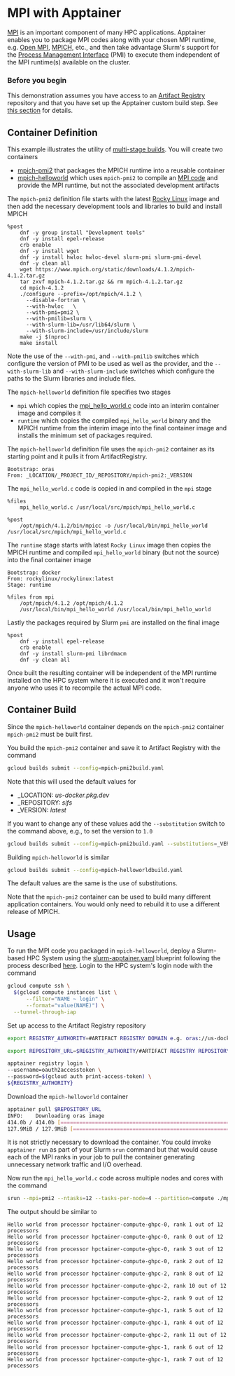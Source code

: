 # MPI with Apptainer

[MPI](https://en.wikipedia.org/wiki/Message_Passing_Interface) is an important component of many HPC applications. Apptainer enables you to package MPI codes along with your chosen MPI runtime, e.g. [Open MPI](https://www.open-mpi.org/), [MPICH](https://www.mpich.org/), etc., and then take advantage Slurm's support for the [Process Management Interface](https://link.springer.com/chapter/10.1007/978-3-642-15646-5_4) (PMI) to execute them independent of the MPI runtime(s) available on the cluster.

### Before you begin
This demonstration assumes you have access to an [Artifact Registry](https://cloud.google.com/artifact-registry) repository and that you have set up the Apptainer custom build step. See [this section](../../README.md#before-you-begin) for details.

## Container Definition

This example illustrates the utility of [multi-stage builds](https://apptainer.org/docs/user/latest/definition_files.html#multi-stage-builds). You will create two containers
- [mpich-pmi2](./mpich-pmi2.def) that packages the MPICH runtime into a reusable container
- [mpich-helloworld](./mpich-helloworld.def) which uses `mpich-pmi2` to compile an [MPI code](./mpi_hello_world.c) and provide the MPI runtime, but not the associated development artifacts

The `mpich-pmi2` definition file starts with the latest [Rocky Linux](https://rockylinux.org/) image and then add the necessary development tools and libraries to build and install MPICH

```
%post
    dnf -y group install "Development tools"
    dnf -y install epel-release
    crb enable
    dnf -y install wget
    dnf -y install hwloc hwloc-devel slurm-pmi slurm-pmi-devel
    dnf -y clean all
    wget https://www.mpich.org/static/downloads/4.1.2/mpich-4.1.2.tar.gz
    tar zxvf mpich-4.1.2.tar.gz && rm mpich-4.1.2.tar.gz
    cd mpich-4.1.2
    ./configure --prefix=/opt/mpich/4.1.2 \
      --disable-fortran \
      --with-hwloc   \
      --with-pmi=pmi2 \
      --with-pmilib=slurm \
      --with-slurm-lib=/usr/lib64/slurm \
      --with-slurm-include=/usr/include/slurm
    make -j $(nproc)
    make install
```

Note the use of the `--with-pmi`, and `--with-pmilib` switches which configure the version of PMI to be used as well as the provider, and the `--with-slurm-lib` and `--with-slurm-include` switches which configure the paths to the Slurm libraries and include files.

The `mpich-helloworld` definition file specifies two stages
- `mpi` which copies the [mpi_hello_world.c](./mpi_hello_world.c) code into an interim container image and compiles it
- `runtime` which copies the compiled `mpi_hello_world` binary and the MPICH runtime from the interim image into the final container image and installs the minimum set of packages required.

The `mpich-helloworld` definition file uses the `mpich-pmi2` container as its starting point and it pulls it from ArtifactRegistry.

```
Bootstrap: oras
From: _LOCATION/_PROJECT_ID/_REPOSITORY/mpich-pmi2:_VERSION
```

The `mpi_hello_world.c` code is copied in and compiled in the `mpi` stage

```
%files
    mpi_hello_world.c /usr/local/src/mpich/mpi_hello_world.c

%post
    /opt/mpich/4.1.2/bin/mpicc -o /usr/local/bin/mpi_hello_world /usr/local/src/mpich/mpi_hello_world.c
```

The `runtime` stage starts with latest `Rocky Linux` image then copies the MPICH runtime and compiled `mpi_hello_world` binary (but not the source) into the final container image


```
Bootstrap: docker
From: rockylinux/rockylinux:latest
Stage: runtime

%files from mpi
    /opt/mpich/4.1.2 /opt/mpich/4.1.2
    /usr/local/bin/mpi_hello_world /usr/local/bin/mpi_hello_world
```

Lastly the packages required by Slurm `pmi` are installed on the final image

```
%post
    dnf -y install epel-release
    crb enable
    dnf -y install slurm-pmi librdmacm
    dnf -y clean all
```

Once built the resulting container will be independent of the MPI runtime installed on the HPC system where it is executed and it won't require anyone who uses it to recompile the actual MPI code.

## Container Build

Since the `mpich-helloworld` container depends on the `mpich-pmi2` container `mpich-pmi2` must be built first.

You build the `mpich-pmi2` container and save it to Artifact Registry with the command

```bash
gcloud builds submit --config=mpich-pmi2build.yaml
```

Note that this will used the default values for
- _LOCATION: _*us-docker.pkg.dev*_
- _REPOSITORY: _*sifs*_
- _VERSION: _*latest*_

If you want to change any of these values add the `--substitution` switch to the command above, e.g., to set the version to `1.0`

```bash
gcloud builds submit --config=mpich-pmi2build.yaml --substitutions=_VERSION=1.0
```

Building `mpich-helloworld` is similar

```bash
gcloud builds submit --config=mpich-helloworldbuild.yaml
```

The default values are the same is the use of substitutions.

Note that the `mpich-pmi2` container can be used to build many different application containers. You would only need to rebuild it to use a different release of MPICH.

## Usage

To run the MPI code you packaged in `mpich-helloworld`, deploy a Slurm-based HPC System using the [slurm-apptainer.yaml](../../../cluster/slurm-apptainer.yaml) blueprint following the process described [here](../../../cluster/README.md). Login to the HPC system's login node with the command

```bash
gcloud compute ssh \
  $(gcloud compute instances list \
      --filter="NAME ~ login" \
      --format="value(NAME)") \
  --tunnel-through-iap
```

Set up access to the Artifact Registry repository

```bash
export REGISTRY_AUTHORITY=#ARTIFACT REGISTRY DOMAIN e.g. oras://us-docker.pkg.dev
```

```bash
export REPOSITORY_URL=$REGISTRY_AUTHORITY/#ARTIFACT REGISTRY REPOSITORY e.g. myproject/sifs
```

```bash
apptainer registry login \
--username=oauth2accesstoken \
--password=$(gcloud auth print-access-token) \ 
${REGISTRY_AUTHORITY}
```

Download the `mpich-helloworld` container

```bash
apptainer pull $REPOSITORY_URL
INFO:    Downloading oras image
414.0b / 414.0b [=============================================================================================================================] 100 %0s
127.9MiB / 127.9MiB [============================================================================================================] 100 % 199.8 MiB/s 0s
```

It is not strictly necessary to download the container. You could invoke `apptainer run` as part of your Slurm `srun` command but that would cause each of the MPI ranks in your job to pull the container generating unnecessary network traffic and I/O overhead.

Now run the `mpi_hello_world.c` code across multiple nodes and cores with the command

```bash
srun --mpi=pmi2 --ntasks=12 --tasks-per-node=4 --partition=compute ./mpich-helloworld_latest.sif /usr/local/bin/mpi_hello_world
```

The output should be similar to

```
Hello world from processor hpctainer-compute-ghpc-0, rank 1 out of 12 processors
Hello world from processor hpctainer-compute-ghpc-0, rank 0 out of 12 processors
Hello world from processor hpctainer-compute-ghpc-0, rank 3 out of 12 processors
Hello world from processor hpctainer-compute-ghpc-0, rank 2 out of 12 processors
Hello world from processor hpctainer-compute-ghpc-2, rank 8 out of 12 processors
Hello world from processor hpctainer-compute-ghpc-2, rank 10 out of 12 processors
Hello world from processor hpctainer-compute-ghpc-2, rank 9 out of 12 processors
Hello world from processor hpctainer-compute-ghpc-1, rank 5 out of 12 processors
Hello world from processor hpctainer-compute-ghpc-1, rank 4 out of 12 processors
Hello world from processor hpctainer-compute-ghpc-2, rank 11 out of 12 processors
Hello world from processor hpctainer-compute-ghpc-1, rank 6 out of 12 processors
Hello world from processor hpctainer-compute-ghpc-1, rank 7 out of 12 processors
```